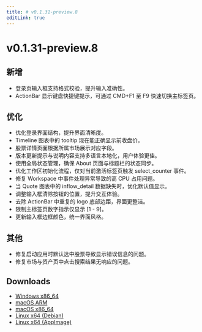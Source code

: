```yaml
---
title: # v0.1.31-preview.8
editLink: true
---
```


# v0.1.31-preview.8 <Badge type="warning" text="preview" />

## 新增

- 登录页输入框支持格式校验，提升输入准确性。
- ActionBar 显示键盘快捷键提示，可通过 CMD+F1 至 F9 快速切换主标签页。

## 优化

- 优化登录界面结构，提升界面清晰度。
- Timeline 图表中的 tooltip 现在能正确显示前收盘价。
- 股票详情页面根据所属市场展示对应字段。
- 版本更新提示与说明内容支持多语言本地化，用户体验更佳。
- 使用全局状态管理，确保 About 页面与标题栏的状态同步。
- 优化工作区初始化流程，仅对当前激活标签页触发 select_counter 事件。
- 修复 Workspace 中事件处理异常导致的高 CPU 占用问题。
- 当 Quote 图表中的 inflow_detail 数据缺失时，优化默认值显示。
- 调整输入框清除按钮的位置，提升交互体验。
- 去除 ActionBar 中重复的 logo 底部边距，界面更整洁。
- 限制主标签页数字指示仅显示 [1 - 9]。
- 更新输入框边框颜色，统一界面风格。

## 其他

- 修复启动应用时默认选中股票导致显示错误信息的问题。
- 修复市场与资产页中点击搜索结果无响应的问题。

## Downloads

- [Windows x86_64](https://assets.lbkrs.com/github/release/longbridge-desktop/preview/longbridge-0.1.31-preview.8-windows-x86_64.zip)
- [macOS ARM](https://assets.lbkrs.com/github/release/longbridge-desktop/preview/longbridge-v0.1.31-preview.8-macos-aarch64.dmg)
- [macOS x86_64](https://assets.lbkrs.com/github/release/longbridge-desktop/preview/longbridge-v0.1.31-preview.8-macos-x86_64.dmg)
- [Linux x64 (Debian)](https://assets.lbkrs.com/github/release/longbridge-desktop/preview/longbridge-v0.1.31-preview.8-linux-x86_64.deb)
- [Linux x64 (AppImage)](https://assets.lbkrs.com/github/release/longbridge-desktop/preview/longbridge-v0.1.31-preview.8-linux-x86_64.AppImage)
